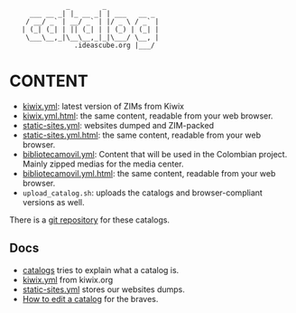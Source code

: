                   _        _
         ___ __ _| |_ __ _| | ___   __ _
        / __/ _` | __/ _` | |/ _ \ / _` |
       | (_| (_| | || (_| | | (_) | (_| |
        \___\__,_|\__\__,_|_|\___/ \__, |
                    .ideascube.org |___/

# CONTENT

* [kiwix.yml](kiwix.yml): latest version of ZIMs from Kiwix
* [kiwix.yml.html](kiwix.yml.html): the same content, readable from your web
  browser.
* [static-sites.yml](static-sites.yml): websites dumped and ZIM-packed
* [static-sites.yml.html](static-sites.yml.html): the same content, readable
  from your web browser.
* [bibliotecamovil.yml](bibliotecamovil.yml): Content that will be used in the Colombian project. Mainly zipped medias for the media center.
* [bibliotecamovil.yml.html](static-sites.yml.html): the same content, readable
  from your web browser.
* `upload_catalog.sh`: uploads the catalogs and browser-compliant versions as
  well.


There is a [git repository](https://github.com/ideascube/catalog-i-o) for these
catalogs.


## Docs

* [catalogs](doc/catalogs.md) tries to explain what a catalog is.
* [kiwix.yml](doc/kiwix.md) from kiwix.org
* [static-sites.yml](doc/static-sites.md) stores our websites dumps.
* [How to edit a catalog](doc/maintenance.md) for the braves.
